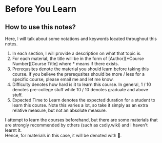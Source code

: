 # Before You Learn
## How to use this notes?

Here, I will talk about some notations and keywords located throughout this notes.
1. In each section, I will provide a description on what that topic is.
2. For each material, the title will be in the form of [Author][*Course Number][Course Title] where * means if there exists.
3. Prerequsites denote the material you should learn before taking this course. If you believe the prerequsites should be more / less for a specific course, please email me and let me know.
4. Difficulty denotes how hard is it to learn this course. In general, 1 / 10 denotes pre-college stuff while 10 / 10 denotes graduate and above stuff.
5. Expected Time to Learn denotes the expected duration for a student to learn this course. Note this varies a lot, so take it simply as an extra relative measure, but not an absolute measure.

I attempt to learn the courses beforehand, but there are some materials that are strongly recommended by others (such as csdiy.wiki) and I haven't learnt it.<br>
Hence, for materials in this case, it will be denoted with 🎯.
